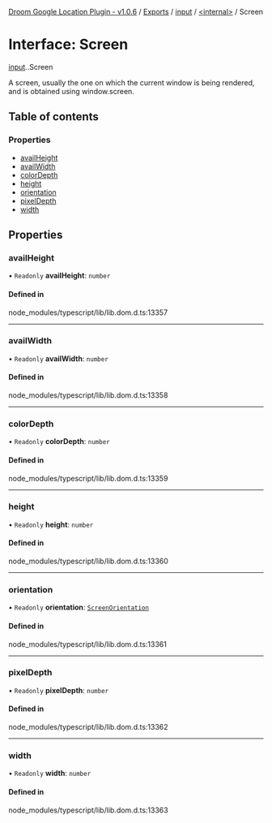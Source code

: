 [Droom Google Location Plugin - v1.0.6](../README.md) / [Exports](../modules.md) / [input](../modules/input.md) / [<internal\>](../modules/input._internal_.md) / Screen

# Interface: Screen

[input](../modules/input.md).[<internal>](../modules/input._internal_.md).Screen

A screen, usually the one on which the current window is being rendered, and is obtained using window.screen.

## Table of contents

### Properties

- [availHeight](input._internal_.Screen.md#availheight)
- [availWidth](input._internal_.Screen.md#availwidth)
- [colorDepth](input._internal_.Screen.md#colordepth)
- [height](input._internal_.Screen.md#height)
- [orientation](input._internal_.Screen.md#orientation)
- [pixelDepth](input._internal_.Screen.md#pixeldepth)
- [width](input._internal_.Screen.md#width)

## Properties

### availHeight

• `Readonly` **availHeight**: `number`

#### Defined in

node_modules/typescript/lib/lib.dom.d.ts:13357

___

### availWidth

• `Readonly` **availWidth**: `number`

#### Defined in

node_modules/typescript/lib/lib.dom.d.ts:13358

___

### colorDepth

• `Readonly` **colorDepth**: `number`

#### Defined in

node_modules/typescript/lib/lib.dom.d.ts:13359

___

### height

• `Readonly` **height**: `number`

#### Defined in

node_modules/typescript/lib/lib.dom.d.ts:13360

___

### orientation

• `Readonly` **orientation**: [`ScreenOrientation`](../modules/input._internal_.md#screenorientation)

#### Defined in

node_modules/typescript/lib/lib.dom.d.ts:13361

___

### pixelDepth

• `Readonly` **pixelDepth**: `number`

#### Defined in

node_modules/typescript/lib/lib.dom.d.ts:13362

___

### width

• `Readonly` **width**: `number`

#### Defined in

node_modules/typescript/lib/lib.dom.d.ts:13363
